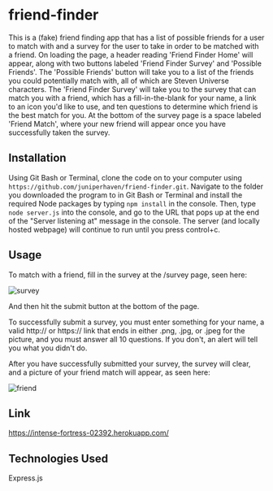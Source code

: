 # friend-finder
This is a (fake) friend finding app that has a list of possible friends for a user to match with and a survey for the user to take in order to be matched with a friend. On loading the page, a header reading 'Friend Finder Home' will appear, along with two buttons labeled 'Friend Finder Survey' and 'Possible Friends'. The 'Possible Friends' button will take you to a list of the friends you could potentially match with, all of which are Steven Universe characters. The 'Friend Finder Survey' will take you to the survey that can match you with a friend, which has a fill-in-the-blank for your name, a link to an icon you'd like to use, and ten questions to determine which friend is the best match for you. At the bottom of the survey page is a space labeled 'Friend Match', where your new friend will appear once you have successfully taken the survey.

## Installation
Using Git Bash or Terminal, clone the code on to your computer using ```https://github.com/juniperhaven/friend-finder.git```. Navigate to the folder you downloaded the program to in Git Bash or Terminal and install the required Node packages by typing ```npm install``` in the console. Then, type ```node server.js``` into the console, and go to the URL that pops up at the end of the "Server listening at" message in the console. The server (and locally hosted webpage) will continue to run until you press control+c.

## Usage
To match with a friend, fill in the survey at the /survey page, seen here:

![survey](https://i.imgur.com/3BHYQu0.png)

And then hit the submit button at the bottom of the page.

To successfully submit a survey, you must enter something for your name, a valid http:// or https:// link that ends in either .png, .jpg, or .jpeg for the picture, and you must answer all 10 questions. If you don't, an alert will tell you what you didn't do.

After you have successfully submitted your survey, the survey will clear, and a picture of your friend match will appear, as seen here:

![friend](https://i.imgur.com/3SBHNwF.png)

## Link
https://intense-fortress-02392.herokuapp.com/

## Technologies Used
Express.js